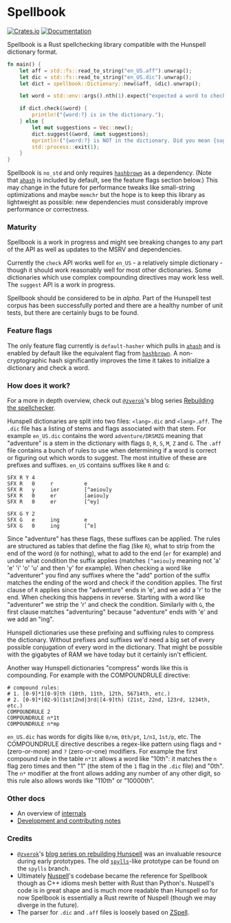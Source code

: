 # Spellbook

[![Crates.io](https://img.shields.io/crates/v/spellbook.svg)](https://crates.io/crates/spellbook)
[![Documentation](https://docs.rs/spellbook/badge.svg)](https://docs.rs/spellbook)

Spellbook is a Rust spellchecking library compatible with the Hunspell dictionary format.

```rust
fn main() {
    let aff = std::fs::read_to_string("en_US.aff").unwrap();
    let dic = std::fs::read_to_string("en_US.dic").unwrap();
    let dict = spellbook::Dictionary::new(&aff, &dic).unwrap();

    let word = std::env::args().nth(1).expect("expected a word to check");

    if dict.check(&word) {
        println!("{word:?} is in the dictionary.");
    } else {
        let mut suggestions = Vec::new();
        dict.suggest(&word, &mut suggestions);
        eprintln!("{word:?} is NOT in the dictionary. Did you mean {suggestions:?}?");
        std::process::exit(1);
    }
}
```

Spellbook is `no_std` and only requires [`hashbrown`] as a dependency. (Note that [`ahash`] is included by default, see the feature flags section below.) This may change in the future for performance tweaks like small-string optimizations and maybe `memchr` but the hope is to keep this library as lightweight as possible: new dependencies must considerably improve performance or correctness.

### Maturity

Spellbook is a work in progress and might see breaking changes to any part of the API as well as updates to the MSRV and dependencies.

Currently the `check` API works well for `en_US` - a relatively simple dictionary - though it should work reasonably well for most other dictionaries. Some dictionaries which use complex compounding directives may work less well. The `suggest` API is a work in progress.

Spellbook should be considered to be in _alpha_. Part of the Hunspell test corpus has been successfully ported and there are a healthy number of unit tests, but there are certainly bugs to be found.

### Feature flags

The only feature flag currently is `default-hasher` which pulls in [`ahash`] and is enabled by default like the equivalent flag from [`hashbrown`]. A non-cryptographic hash significantly improves the time it takes to initialize a dictionary and check a word.

### How does it work?

For a more in depth overview, check out [`@zverok`]'s blog series [Rebuilding the spellchecker][zverok-blog].

Hunspell dictionaries are split into two files: `<lang>.dic` and `<lang>.aff`.
The `.dic` file has a listing of stems and flags associated with that stem. For example `en_US.dic` contains the word `adventure/DRSMZG` meaning that "adventure" is a stem in the dictionary with flags `D`, `R`, `S`, `M`, `Z` and `G`.
The `.aff` file contains a bunch of rules to use when determining if a word is correct or figuring out which words to suggest. The most intuitive of these are prefixes and suffixes. `en_US` contains suffixes like `R` and `G`:

```
SFX R Y 4
SFX R   0     r          e
SFX R   y     ier        [^aeiou]y
SFX R   0     er         [aeiou]y
SFX R   0     er         [^ey]

SFX G Y 2
SFX G   e     ing        e
SFX G   0     ing        [^e]
```

Since "adventure" has these flags, these suffixes can be applied. The rules are structured as tables that define the flag (like `R`), what to strip from the end of the word (`0` for nothing), what to add to the end (`er` for example) and under what condition the suffix applies (matches `[^aeiou]y` meaning not 'a' 'e' 'i' 'o' 'u' and then 'y' for example). When checking a word like "adventurer" you find any suffixes where the "add" portion of the suffix matches the ending of the word and check if the condition applies. The first clause of `R` applies since the "adventure" ends in 'e', and we add a 'r' to the end. When checking this happens in reverse. Starting with a word like "adventurer" we strip the 'r' and check the condition. Similarly with `G`, the first clause matches "adventuring" because "adventure" ends with 'e' and we add an "ing".

Hunspell dictionaries use these prefixing and suffixing rules to compress the dictionary. Without prefixes and suffixes we'd need a big set of every possible conjugation of every word in the dictionary. That might be possible with the gigabytes of RAM we have today but it certainly isn't efficient.

Another way Hunspell dictionaries "compress" words like this is compounding. For example with the COMPOUNDRULE directive:

```
# compound rules:
# 1. [0-9]*1[0-9]th (10th, 11th, 12th, 56714th, etc.)
# 2. [0-9]*[02-9](1st|2nd|3rd|[4-9]th) (21st, 22nd, 123rd, 1234th, etc.)
COMPOUNDRULE 2
COMPOUNDRULE n*1t
COMPOUNDRULE n*mp
```

`en_US.dic` has words for digits like `0/nm`, `0th/pt`, `1/n1`, `1st/p`, etc. The COMPOUNDRULE directive describes a regex-like pattern using flags and `*` (zero-or-more) and `?` (zero-or-one) modifiers. For example the first compound rule in the table `n*1t` allows a word like "10th": it matches the `n` flag zero times and then "1" (the stem of the `1` flag in the `.dic` file) and "0th". The `n*` modifier at the front allows adding any number of any other digit, so this rule also allows words like "110th" or "10000th".

### Other docs

* An overview of [internals](./docs/internals.md)
* [Development and contributing notes](./docs/CONTRIBUTING.md)

### Credits

* [`@zverok`]'s [blog series on rebuilding Hunspell][zverok-blog] was an invaluable resource during early prototypes. The old [`spylls`](https://github.com/zverok/spylls)-like prototype can be found on the `spylls` branch.
* Ultimately [Nuspell](https://github.com/nuspell/nuspell)'s codebase became the reference for Spellbook though as C++ idioms mesh better with Rust than Python's. Nuspell's code is in great shape and is much more readable than Hunspell so for now Spellbook is essentially a Rust rewrite of Nuspell (though we may diverge in the future).
* The parser for `.dic` and `.aff` files is loosely based on [ZSpell](https://github.com/pluots/zspell).

[`hashbrown`]: https://github.com/rust-lang/hashbrown
[`ahash`]: https://github.com/tkaitchuck/aHash
[`@zverok`]: https://github.com/zverok
[zverok-blog]: https://zverok.space/spellchecker.html
